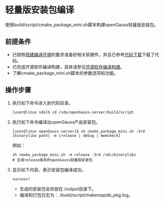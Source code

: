 # 轻量版安装包编译<a name="ZH-CN_TOPIC_0289899546"></a>

使用build/script/cmake\_package\_mini.sh脚本构建openGauss轻量版安装包。

## 前提条件<a name="zh-cn_topic_0283136303_section383084619310"></a>

-   已按照[搭建编译环境](搭建编译环境.md)的要求准备好相关软硬件，并且已参考[代码下载](编译前准备.md#zh-cn_topic_0283136302_section188203481850)下载了代码。
-   已完成开源软件编译构建，具体请参见[开源软件编译构建](编译前准备.md#zh-cn_topic_0283136302_section13890105116714)。
-   了解cmake\_package\_mini.sh脚本的参数选项和功能。

## 操作步骤<a name="zh-cn_topic_0283136303_section164893273386"></a>

1.  执行如下命令进入到代码目录。

    ```
    [user@linux sda]$ cd /sda/openGauss-server/build/script
    ```

2.  执行如下命令编译出openGauss产品安装包。

    ```
    [user@linux openGauss-server]$ sh cmake_package_mini.sh -3rd [binarylibs path] -m [release | debug | memcheck]
    ```

    例如：

    ```
    sh cmake_package_mini.sh -m release -3rd /sdc/binarylibs           # 生成release版本的openGauss轻量版安装包
    ```

3.  显示如下内容，表示安装包编译成功。

    ```
    success!
    ```

    -   生成的安装包会存放在./output目录下。
    -   编译和打包日志为：./build/script/makemppdb\_pkg.log。


